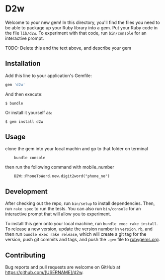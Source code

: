 # D2w

Welcome to your new gem! In this directory, you'll find the files you need to be able to package up your Ruby library into a gem. Put your Ruby code in the file `lib/d2w`. To experiment with that code, run `bin/console` for an interactive prompt.

TODO: Delete this and the text above, and describe your gem

## Installation

Add this line to your application's Gemfile:

```ruby
gem 'd2w'
```

And then execute:

    $ bundle

Or install it yourself as:

    $ gem install d2w

## Usage
clone the gem into your local machin and go to that folder
on terminal 
        
        bundle console
then run the following command with mobile_number

        D2W::PhoneToWord.new.digit2word("phone_no")

## Development

After checking out the repo, run `bin/setup` to install dependencies. Then, run `rake spec` to run the tests. You can also run `bin/console` for an interactive prompt that will allow you to experiment.

To install this gem onto your local machine, run `bundle exec rake install`. To release a new version, update the version number in `version.rb`, and then run `bundle exec rake release`, which will create a git tag for the version, push git commits and tags, and push the `.gem` file to [rubygems.org](https://rubygems.org).

## Contributing

Bug reports and pull requests are welcome on GitHub at https://github.com/[USERNAME]/d2w.
